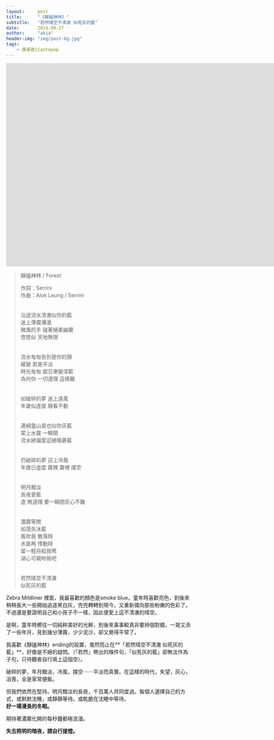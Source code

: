 ```yaml
---
layout:     post
title:      "《靜謐神林》"
subtitle:   "若然晴空不清澈 似死灰的藍"
date:       2019-09-27
author:     "akia"
header-img: "img/post-bg.jpg"
tags:
    - 廣東歌|Cantopop
---
```


<iframe width="1680" height="555" src="https://www.youtube.com/embed/w1uG4sjxlQQ" frameborder="0" allow="accelerometer; autoplay; encrypted-media; gyroscope; picture-in-picture" allowfullscreen></iframe>

>靜謐神林 / Forest  
>  
>作詞：Serrini  
>作曲：Alok Leung / Serrini  
></br>  
>沿途流水清澈似你的藍  
>迷上薄霧瀰漫  
>微風的手 碰著絕美幽蘭  
>悠悠似 天地無限  
></br>  
>流水匆匆告別是你的顏  
>緩變 若是平淡  
>時光匆匆 朗日漸變深藍  
>為何你 一切道理 這樣難  
></br>  
>如破碎的夢 迷上遠風  
>年歲似虛度 靜看不動  
></br>  
>連綿靈山竟也似你灰藍  
>蒙上水霧 一瞬間  
>流水總偏愛這絕嶺蒼藍  
></br>  
>仍破碎的夢 迎上冷風  
>年歲已虛度 霧裡 霧裡 撲空  
></br>  
>明月黯淡  
>長夜更藍  
>虛 無道理 要一瞬間灰心不難  
></br>  
>濃霧等閒  
>如蕩失冰藍  
>風吹我 散落時  
>水面再 悸動時  
>留一輕舟給我嗎  
>湖心可親吻我吧  
></br>  
>若然晴空不清澈  
>似死灰的藍  


Zebra Mildliner 裡面，我最喜歡的顏色是smoke blue。童年時喜歡亮色，到後來稍稍長大一些開始追逐黑白灰，兜兜轉轉到現今，又重新撲向那些粉嫩的色彩了。不過還是要證明自己和小孩子不一樣，因此便愛上這不清澈的晴空。

是啊，童年時嚮往一切純粹美好的光鮮，到後來事事較真非要辨個對錯，一晃又添了一些年月，見到幾分薄霧，少少泥沙，卻又覺得平常了。

我喜歡《靜謐神林》ending的設置，戛然而止在**「若然晴空不清澈 似死灰的藍」**，好像是不絕的疑問。（「若然」帶出的條件句，「似死灰的藍」卻無法作為子句，只待聽者自行填上這個空）。

破碎的夢，年月黯淡，冷風，撲空⋯⋯平淡而真實。在這樣的時代，失望，灰心，沮喪，全是家常便飯。

但我們依然在堅持。明月黯淡的長夜，千百萬人共同度過。每個人選擇自己的方式，或默默沈睡，或靜靜等待。或乾脆在沈睡中等待。  
**好一場漫長的冬眠。**

期待著濃霧化開的每秒鐘都極浪漫。

**失去照明的暗夜，請自行提燈。**
